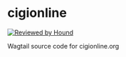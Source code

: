 # cigionline

[![Reviewed by Hound](https://img.shields.io/badge/Reviewed_by-Hound-8E64B0.svg)](https://houndci.com)

Wagtail source code for cigionline.org
